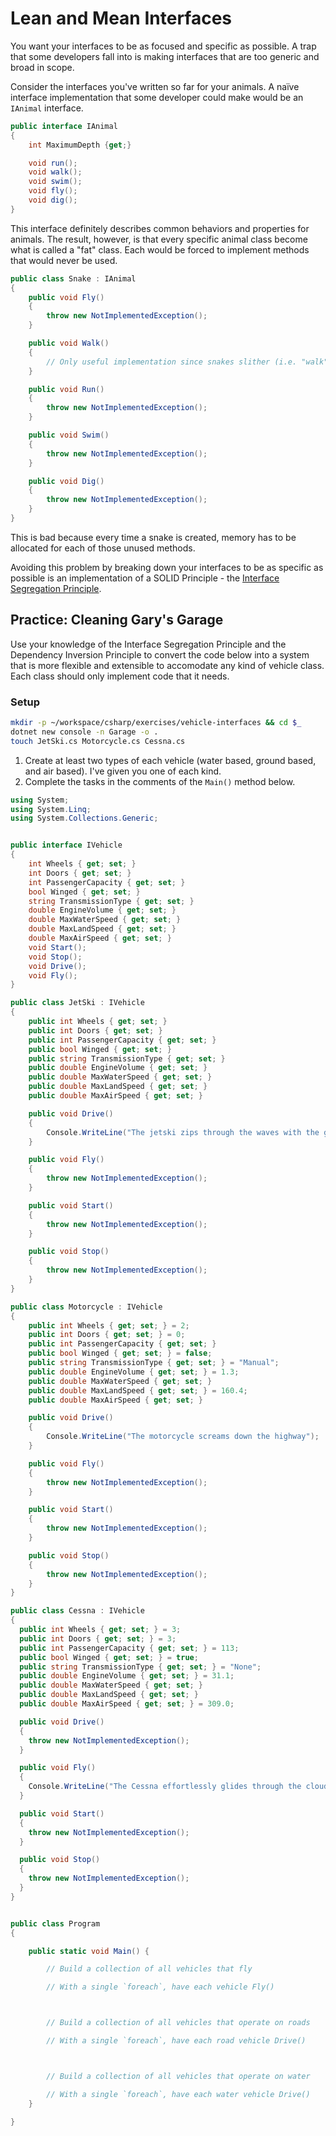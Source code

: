 # Lean and Mean Interfaces

You want your interfaces to be as focused and specific as possible. A trap that some developers fall into is making interfaces that are too generic and broad in scope.

Consider the interfaces you've written so far for your animals. A naïve interface implementation that some developer could make would be an `IAnimal` interface.

```cs
public interface IAnimal
{
    int MaximumDepth {get;}

    void run();
    void walk();
    void swim();
    void fly();
    void dig();
}
```

This interface definitely describes common behaviors and properties for animals. The result, however, is that every specific animal class become what is called a "fat" class. Each would be forced to implement methods that would never be used.

```cs
public class Snake : IAnimal
{
    public void Fly()
    {
        throw new NotImplementedException();
    }

    public void Walk()
    {
        // Only useful implementation since snakes slither (i.e. "walk")
    }

    public void Run()
    {
        throw new NotImplementedException();
    }

    public void Swim()
    {
        throw new NotImplementedException();
    }

    public void Dig()
    {
        throw new NotImplementedException();
    }
}
```

This is bad because every time a snake is created, memory has to be allocated for each of those unused methods.

Avoiding this problem by breaking down your interfaces to be as specific as possible is an implementation of a SOLID Principle - the [Interface Segregation Principle](https://en.wikipedia.org/wiki/Interface_segregation_principle).

## Practice: Cleaning Gary's Garage

Use your knowledge of the Interface Segregation Principle and the Dependency Inversion Principle to convert the code below into a system that is more flexible and extensible to accomodate any kind of vehicle class. Each class should only implement code that it needs.

### Setup

```sh
mkdir -p ~/workspace/csharp/exercises/vehicle-interfaces && cd $_
dotnet new console -n Garage -o .
touch JetSki.cs Motorcycle.cs Cessna.cs
```

1. Create at least two types of each vehicle (water based, ground based, and air based). I've given you one of each kind.
1. Complete the tasks in the comments of the `Main()` method below.

```cs
using System;
using System.Linq;
using System.Collections.Generic;


public interface IVehicle
{
    int Wheels { get; set; }
    int Doors { get; set; }
    int PassengerCapacity { get; set; }
    bool Winged { get; set; }
    string TransmissionType { get; set; }
    double EngineVolume { get; set; }
    double MaxWaterSpeed { get; set; }
    double MaxLandSpeed { get; set; }
    double MaxAirSpeed { get; set; }
    void Start();
    void Stop();
    void Drive();
    void Fly();
}

public class JetSki : IVehicle
{
    public int Wheels { get; set; }
    public int Doors { get; set; }
    public int PassengerCapacity { get; set; }
    public bool Winged { get; set; }
    public string TransmissionType { get; set; }
    public double EngineVolume { get; set; }
    public double MaxWaterSpeed { get; set; }
    public double MaxLandSpeed { get; set; }
    public double MaxAirSpeed { get; set; }

    public void Drive()
    {
        Console.WriteLine("The jetski zips through the waves with the greatest of ease");
    }

    public void Fly()
    {
        throw new NotImplementedException();
    }

    public void Start()
    {
        throw new NotImplementedException();
    }

    public void Stop()
    {
        throw new NotImplementedException();
    }
}

public class Motorcycle : IVehicle
{
    public int Wheels { get; set; } = 2;
    public int Doors { get; set; } = 0;
    public int PassengerCapacity { get; set; }
    public bool Winged { get; set; } = false;
    public string TransmissionType { get; set; } = "Manual";
    public double EngineVolume { get; set; } = 1.3;
    public double MaxWaterSpeed { get; set; }
    public double MaxLandSpeed { get; set; } = 160.4;
    public double MaxAirSpeed { get; set; }

    public void Drive()
    {
        Console.WriteLine("The motorcycle screams down the highway");
    }

    public void Fly()
    {
        throw new NotImplementedException();
    }

    public void Start()
    {
        throw new NotImplementedException();
    }

    public void Stop()
    {
        throw new NotImplementedException();
    }
}

public class Cessna : IVehicle
{
  public int Wheels { get; set; } = 3;
  public int Doors { get; set; } = 3;
  public int PassengerCapacity { get; set; } = 113;
  public bool Winged { get; set; } = true;
  public string TransmissionType { get; set; } = "None";
  public double EngineVolume { get; set; } = 31.1;
  public double MaxWaterSpeed { get; set; }
  public double MaxLandSpeed { get; set; }
  public double MaxAirSpeed { get; set; } = 309.0;

  public void Drive()
  {
    throw new NotImplementedException();
  }

  public void Fly()
  {
    Console.WriteLine("The Cessna effortlessly glides through the clouds like a gleaming god of the Sun");
  }

  public void Start()
  {
    throw new NotImplementedException();
  }

  public void Stop()
  {
    throw new NotImplementedException();
  }
}


public class Program
{

    public static void Main() {

        // Build a collection of all vehicles that fly

        // With a single `foreach`, have each vehicle Fly()



        // Build a collection of all vehicles that operate on roads

        // With a single `foreach`, have each road vehicle Drive()



        // Build a collection of all vehicles that operate on water

        // With a single `foreach`, have each water vehicle Drive()
    }

}
```